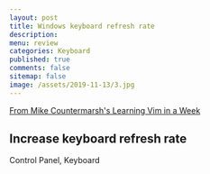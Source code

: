 ```yaml
---
layout: post
title: Windows keyboard refresh rate 
description: 
menu: review
categories: Keyboard 
published: true 
comments: false     
sitemap: false
image: /assets/2019-11-13/3.jpg
---
```



[From Mike Countermarsh's Learning Vim in a Week](https://www.youtube.com/watch?v=_NUO4JEtkDw&t=1038s)

## Increase keyboard refresh rate

Control Panel, Keyboard
